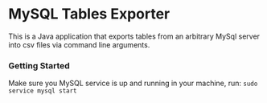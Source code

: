 # MySQL Tables Exporter

This is a Java application that exports tables from an arbitrary MySql server into csv files via command line arguments.

### Getting Started
Make sure you MySQL service is up and running in your machine, run: `sudo service mysql start`
